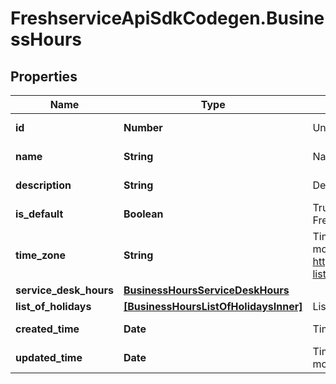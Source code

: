# FreshserviceApiSdkCodegen.BusinessHours

## Properties

| Name                   | Type                                                                          | Description                                                                                                                                                                                                  | Notes                 |
| ---------------------- | ----------------------------------------------------------------------------- | ------------------------------------------------------------------------------------------------------------------------------------------------------------------------------------------------------------ | --------------------- |
| **id**                 | **Number**                                                                    | Unique identifier of the business hours configuration                                                                                                                                                        | [optional] [readonly] |
| **name**               | **String**                                                                    | Name of the business hours configuration                                                                                                                                                                     | [optional] [readonly] |
| **description**        | **String**                                                                    | Description about the business hours configuration                                                                                                                                                           | [optional] [readonly] |
| **is_default**         | **Boolean**                                                                   | True if the business hours configuration is the default present in Freshservice                                                                                                                              | [optional] [readonly] |
| **time_zone**          | **String**                                                                    | Time zone that the business hours configuration functions in. For more information, refer to https://support.freshservice.com/support/solutions/articles/232302-list-of-time-zones-supported-in-freshservice | [optional] [readonly] |
| **service_desk_hours** | [**BusinessHoursServiceDeskHours**](BusinessHoursServiceDeskHours.md)         |                                                                                                                                                                                                              | [optional]            |
| **list_of_holidays**   | [**[BusinessHoursListOfHolidaysInner]**](BusinessHoursListOfHolidaysInner.md) | List of holidays for the year.                                                                                                                                                                               | [optional]            |
| **created_time**       | **Date**                                                                      | Timestamp at which the business hours configuration was created                                                                                                                                              | [optional] [readonly] |
| **updated_time**       | **Date**                                                                      | Timestamp at which the business hours configuration was last modified                                                                                                                                        | [optional] [readonly] |
